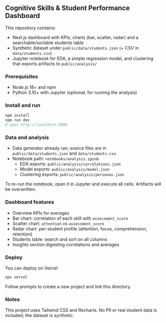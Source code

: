 ## Cognitive Skills & Student Performance Dashboard

This repository contains:
- Next.js dashboard with KPIs, charts (bar, scatter, radar) and a searchable/sortable students table
- Synthetic dataset under `public/data/students.json` (+ CSV in `data/students.csv`)
- Jupyter notebook for EDA, a simple regression model, and clustering that exports artifacts to `public/analysis/`

### Prerequisites
- Node.js 18+ and npm
- Python 3.10+ with Jupyter (optional, for running the analysis)

### Install and run
```bash
npm install
npm run dev
# open http://localhost:3000
```

### Data and analysis
- Data generator already ran; source files are in `public/data/students.json` and `data/students.csv`.
- Notebook path: `notebooks/analysis.ipynb`.
  - EDA exports: `public/analysis/correlations.json`
  - Model exports: `public/analysis/model.json`
  - Clustering exports: `public/analysis/personas.json`

To re-run the notebook, open it in Jupyter and execute all cells. Artifacts will be overwritten.

### Dashboard features
- Overview KPIs for averages
- Bar chart: correlation of each skill with `assessment_score`
- Scatter chart: `attention` vs `assessment_score`
- Radar chart: per-student profile (attention, focus, comprehension, retention)
- Students table: search and sort on all columns
- Insights section digesting correlations and averages

### Deploy
You can deploy on Vercel:
```bash
npx vercel
```
Follow prompts to create a new project and link this directory.

### Notes
This project uses Tailwind CSS and Recharts. No PII or real student data is included; the dataset is synthetic.
